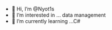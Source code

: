- 👋 Hi, I’m @Nyot1s
- 👀 I’m interested in ... data management
- 🌱 I’m currently learning ...C#

<!---
Nyot1s/Nyot1s is a ✨ special ✨ repository because its `README.md` (this file) appears on your GitHub profile.
You can click the Preview link to take a look at your changes.
--->
